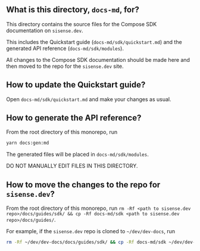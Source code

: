 ## What is this directory, `docs-md`, for?
This directory contains the source files for the Compose SDK documentation on `sisense.dev`.

This includes the Quickstart guide (`docs-md/sdk/quickstart.md`) and the generated API reference (`docs-md/sdk/modules`).

All changes to the Compose SDK documentation should be made here and then moved to the repo
for the `sisense.dev` site.

## How to update the Quickstart guide?
Open `docs-md/sdk/quickstart.md` and make your changes as usual.

## How to generate the API reference?
From the root directory of this monorepo, run

```sh
yarn docs:gen:md
```

The generated files will be placed in `docs-md/sdk/modules`.

DO NOT MANUALLY EDIT FILES IN THIS DIRECTORY.

## How to move the changes to the repo for `sisense.dev`?
From the root directory of this monorepo, run
`rm -Rf <path to sisense.dev repo>/docs/guides/sdk/ && cp -Rf docs-md/sdk <path to sisense.dev repo>/docs/guides/`.

For example, if the `sisense.dev` repo is cloned to `~/dev/dev-docs`,
run

```sh
rm -Rf ~/dev/dev-docs/docs/guides/sdk/ && cp -Rf docs-md/sdk ~/dev/dev-docs/docs/guides/
```
